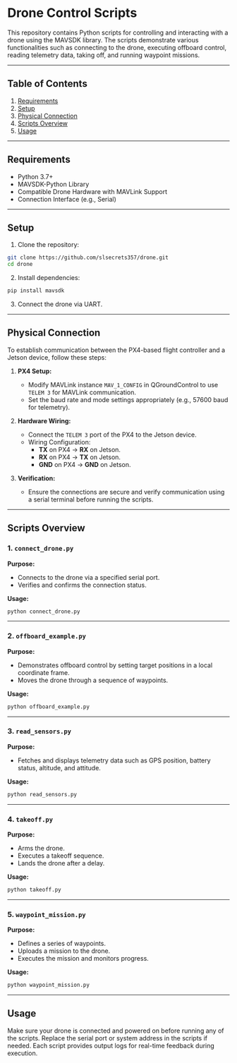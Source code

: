 # Drone Control Scripts

This repository contains Python scripts for controlling and interacting with a drone using the MAVSDK library. The scripts demonstrate various functionalities such as connecting to the drone, executing offboard control, reading telemetry data, taking off, and running waypoint missions.

---

## Table of Contents
1. [Requirements](#requirements)
2. [Setup](#setup)
3. [Physical Connection](#physical-connection)
4. [Scripts Overview](#scripts-overview)
5. [Usage](#usage)

---

## Requirements
- Python 3.7+
- MAVSDK-Python Library
- Compatible Drone Hardware with MAVLink Support
- Connection Interface (e.g., Serial)

---

## Setup
1. Clone the repository:
```bash
git clone https://github.com/slsecrets357/drone.git
cd drone
```

2. Install dependencies:
```bash
pip install mavsdk
```

3. Connect the drone via UART.

---

## Physical Connection
To establish communication between the PX4-based flight controller and a Jetson device, follow these steps:

1. **PX4 Setup:**
   - Modify MAVLink instance `MAV_1_CONFIG` in QGroundControl to use `TELEM 3` for MAVLink communication.
   - Set the baud rate and mode settings appropriately (e.g., 57600 baud for telemetry).

2. **Hardware Wiring:**
   - Connect the `TELEM 3` port of the PX4 to the Jetson device.
   - Wiring Configuration:
     - **TX** on PX4 -> **RX** on Jetson.
     - **RX** on PX4 -> **TX** on Jetson.
     - **GND** on PX4 -> **GND** on Jetson.

3. **Verification:**
   - Ensure the connections are secure and verify communication using a serial terminal before running the scripts.

---

## Scripts Overview

### 1. `connect_drone.py`
**Purpose:**
- Connects to the drone via a specified serial port.
- Verifies and confirms the connection status.

**Usage:**
```bash
python connect_drone.py
```

---

### 2. `offboard_example.py`
**Purpose:**
- Demonstrates offboard control by setting target positions in a local coordinate frame.
- Moves the drone through a sequence of waypoints.

**Usage:**
```bash
python offboard_example.py
```

---

### 3. `read_sensors.py`
**Purpose:**
- Fetches and displays telemetry data such as GPS position, battery status, altitude, and attitude.

**Usage:**
```bash
python read_sensors.py
```

---

### 4. `takeoff.py`
**Purpose:**
- Arms the drone.
- Executes a takeoff sequence.
- Lands the drone after a delay.

**Usage:**
```bash
python takeoff.py
```

---

### 5. `waypoint_mission.py`
**Purpose:**
- Defines a series of waypoints.
- Uploads a mission to the drone.
- Executes the mission and monitors progress.

**Usage:**
```bash
python waypoint_mission.py
```

---

## Usage
Make sure your drone is connected and powered on before running any of the scripts. Replace the serial port or system address in the scripts if needed. Each script provides output logs for real-time feedback during execution.

